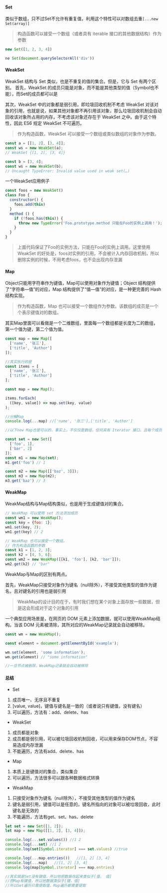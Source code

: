 #### Set
类似于数组，只不过Set不允许有重复值，利用这个特性可以对数组去重`[...new Set(array)]`

> 构造函数可以接受一个数组（或者具有 iterable 接口的其他数据结构）作为参数

````javascript
new Set([1, 2, 3, 4])

ne Set(document.querySelectorAll('div'))
````

#### WeakSet 
WeakSet 结构与 Set 类似，也是不重复的值的集合。但是，它与 Set 有两个区别。
首先，WeakSet 的成员只能是对象，而不能是其他类型的值（Symbol也不能），而Set的成员都可以是

其次，WeakSet 中的对象都是弱引用，即垃圾回收机制不考虑 WeakSet 对该对象的引用，也就是说，如果其他对象都不再引用该对象，那么垃圾回收机制会自动回收该对象所占用的内存，不考虑该对象还存在于 WeakSet 之中。由于这个特性，因此 ES6 规定 WeakSet 不可遍历。

> 作为构造函数，WeakSet 可以接受一个数组或类似数组的对象作为参数。

````javascript
const a = [[1, 2], [3, 4]];
const ws = new WeakSet(a);
// WeakSet {[1, 2], [3, 4]}

const b = [3, 4];
const ws = new WeakSet(b);
// Uncaught TypeError: Invalid value used in weak set(…)
````

一个WeakSet应用例子

````javascript
const foos = new WeakSet()
class Foo {
  constructor() {
    foos.add(this)
  }
  method () {
    if (!foos.has(this)) {
      throw new TypeError('Foo.prototype.method 只能在Foo的实例上调用！');
    }
  }
}
````

> 上面代码保证了Foo的实例方法，只能在Foo的实例上调用。这里使用 WeakSet 的好处是，foos对实例的引用，不会被计入内存回收机制，所以删除实例的时候，不用考虑foos，也不会出现内存泄漏

#### Map

Object只能用字符串作为键值，Map可以使用对象作为键值；Object 结构提供了“字符串—值”的对应，Map 结构提供了“值—值”的对应，是一种更完善的 Hash 结构实现。

> 作为构造函数，Map 也可以接受一个数组作为参数。该数组的成员是一个个表示键值对的数组。

其实Map里面可以看做是一个二维数组，里面每一个数组都是长度为二的数组，第一个值为键，第二个值为值。

````javascript
const map = new Map([
  ['name', '张三'],
  ['title', 'Author']
]);

//其实执行的是
const items = [
  ['name', '张三'],
  ['title', 'Author']
];

const map = new Map();

items.forEach(
  ([key, value]) => map.set(key, value)
);

//分解Map
console.log(...map) //['name', '张三'],['title', 'Author']

//以下new Map也是可以的，事实上，不仅仅是数组，任何具有 Iterator 接口、且每个成员都是一个双元素的数组的数据结构都可以当作Map构造函数的参数

const set = new Set([
  ['foo', 1],
  ['bar', 2]
]);
const m1 = new Map(set);
m1.get('foo') // 1

const m2 = new Map([['baz', 3]]);
const m3 = new Map(m2);
m3.get('baz') // 3

````


#### WeakMap
WeakMap结构与Map结构类似，也是用于生成键值对的集合。

````javascript
// WeakMap 可以使用 set 方法添加成员
const wm1 = new WeakMap();
const key = {foo: 1};
wm1.set(key, 2);
wm1.get(key) // 2

// WeakMap 也可以接受一个数组，
// 作为构造函数的参数
const k1 = [1, 2, 3];
const k2 = [4, 5, 6];
const wm2 = new WeakMap([[k1, 'foo'], [k2, 'bar']]);
wm2.get(k2) // "bar"
````
WeakMap与Map的区别有两点。

首先，WeakMap只接受对象作为键名（null除外），不接受其他类型的值作为键名，且对键名的引用也是弱引用

> WeakMap的设计目的在于，有时我们想在某个对象上面存放一些数据，但是这会形成对于这个对象的引用

一个典型应用场景是，在网页的 DOM 元素上添加数据，就可以使用WeakMap结构。当该 DOM 元素被清除，其所对应的WeakMap记录就会自动被移除。
````javascript
const wm = new WeakMap();

const element = document.getElementById('example');

wm.set(element, 'some information');
wm.get(element) // "some information"

//一旦节点被删除，WeakMap记录就会自动被移除
````

#### 总结

- Set
1. 成员唯一、无序且不重复
2. [value, value]，键值与键名是一致的（或者说只有键值，没有键名）
3. 可以遍历，方法有：add、delete、has
- WeakSet
1. 成员都是对象
2. 成员都是弱引用，可以被垃圾回收机制回收，可以用来保存DOM节点，不容易造成内存泄漏
3. 不能遍历，方法有add、delete、has
- Map
1. 本质上是键值对的集合，类似集合
2. 可以遍历，方法很多可以跟各种数据格式转换
- WeakMap
1. 只接受对象作为键名（null除外），不接受其他类型的值作为键名
2. 键名是弱引用，键值可以是任意的，键名所指向的对象可以被垃圾回收，此时键名是无效的
3. 不能遍历，方法有get、set、has、delete

````javascript
let set = new Set([1, 2]);
let map = new Map([[1, 2], [3, 4]]);

console.log(...set.values()) //1 2
console.log(...set) //1 2
console.log(set[Symbol.iterator] === set.values) //true

console.log(...map.entries())   //[1, 2] [3, 4]
console.log(...map)   //[1, 2] [3, 4]
console.log(map[Symbol.iterator] === map.entries)

//其实就是Set没有键值，所以他把数据存起来类似于[值， 值]
//而Map有键值，所以他数据类似于[键，值]
//所以Set遍历只需提取值，Map遍历都需要提取
````